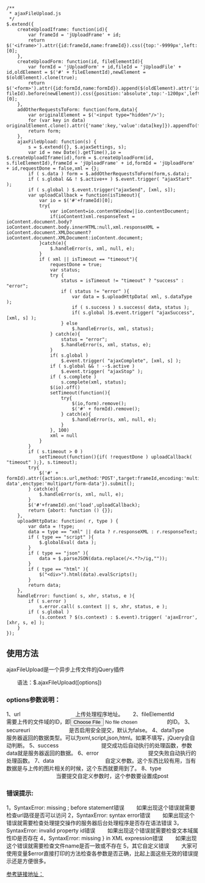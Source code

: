 ```
/**
 * ajaxFileUpload.js
 */
$.extend({
    createUploadIframe: function(id){
        var frameId = 'jUploadFrame' + id;
        return $('<iframe>').attr({id:frameId,name:frameId}).css({top:'-9999px',left:'-9999px',position:'absolute'}).appendTo('body')[0];
    },
    createUploadForm: function(id, fileElementId){
        var formId = 'jUploadForm' + id,fileId = 'jUploadFile' + id,oldElement = $('#' + fileElementId),newElement = $(oldElement).clone(true);
        return $('<form>').attr({id:formId,name:formId}).append($(oldElement).attr('id', fileId).before(newElement)).css({position:'absolute',top:'-1200px',left:'-1200px'}).appendTo('body')[0];
    },
    addOtherRequestsToForm: function(form,data){
        var originalElement = $('<input type="hidden"/>');
        for (var key in data) originalElement.clone().attr({'name':key,'value':data[key]}).appendTo(form);
        return form;
    },
    ajaxFileUpload: function(s) {
        s = $.extend({}, $.ajaxSettings, s);
        var id = new Date().getTime(),io = $.createUploadIframe(id),form = $.createUploadForm(id, s.fileElementId),frameId = 'jUploadFrame' + id,formId = 'jUploadForm' + id,requestDone = false,xml = {};
        if ( s.data ) form = $.addOtherRequestsToForm(form,s.data);
        if ( s.global && ! $.active++ ) $.event.trigger( "ajaxStart" );
        if ( s.global ) $.event.trigger("ajaxSend", [xml, s]);
        var uploadCallback = function(isTimeout){
            var io = $('#'+frameId)[0];
            try{
            	var ioContent=io.contentWindow||io.contentDocument;
                if(ioContent)xml.responseText = ioContent.document.body?ioContent.document.body.innerHTML:null,xml.responseXML = ioContent.document.XMLDocument?ioContent.document.XMLDocument:ioContent.document;
            }catch(e){
                $.handleError(s, xml, null, e);
            }
            if ( xml || isTimeout == "timeout"){
                requestDone = true;
                var status;
                try {
                    status = isTimeout != "timeout" ? "success" : "error";
                    if ( status != "error" ){
                        var data = $.uploadHttpData( xml, s.dataType );
                        if ( s.success ) s.success( data, status );
                        if( s.global )$.event.trigger( "ajaxSuccess", [xml, s] );
                    } else
                        $.handleError(s, xml, status);
                } catch(e){
                    status = "error";
                    $.handleError(s, xml, status, e);
                }
                if( s.global )
                    $.event.trigger( "ajaxComplete", [xml, s] );
                if ( s.global && ! --$.active )
                    $.event.trigger( "ajaxStop" );
                if ( s.complete )
                    s.complete(xml, status);
                $(io).off()
                setTimeout(function(){
	                try{
		                $(io,form).remove();
		                $('#' + formId).remove();
	                } catch(e){
                        $.handleError(s, xml, null, e);
                    }
                }, 100)
                xml = null
            }
        }
        if ( s.timeout > 0 )
            setTimeout(function(){if( !requestDone ) uploadCallback( "timeout" );}, s.timeout);
        try{
            $('#' + formId).attr({action:s.url,method:'POST',target:frameId,encoding:'multipart/form-data',enctype:'multipart/form-data'}).submit();
        } catch(e){
            $.handleError(s, xml, null, e);
        }
        $('#'+frameId).on('load',uploadCallback);
        return {abort: function () {}};
    },
    uploadHttpData: function( r, type ) {
        var data = !type;
        data = type == "xml" || data ? r.responseXML : r.responseText;
        if ( type == "script" ){
        	$.globalEval( data );
        }
        if ( type == "json" ){
        	data = $.parseJSON(data.replace(/<.*?>/ig,""));
        }
        if ( type == "html" ){
        	$("<div>").html(data).evalScripts();
        }
        return data;
    },
    handleError: function( s, xhr, status, e ){
        if ( s.error )
            s.error.call( s.context || s, xhr, status, e );
        if ( s.global )
            (s.context ? $(s.context) : $.event).trigger( 'ajaxError', [xhr, s, e] );
    }
});
```
## 使用方法
ajaxFileUpload是一个异步上传文件的jQuery插件

　　语法：$.ajaxFileUpload([options])

### options参数说明：

1、url　　　　　　　　　　  上传处理程序地址。　　
2、fileElementId　　　　　  需要上传的文件域的ID，即<input type="file">的ID。
3、secureuri　　　　　　　 是否启用安全提交，默认为false。 
4、dataType　　　　　　　 服务器返回的数据类型。可以为xml,script,json,html。如果不填写，jQuery会自动判断。
5、success　　　　　　　　提交成功后自动执行的处理函数，参数data就是服务器返回的数据。
6、error　　　　　　　　　 提交失败自动执行的处理函数。
7、data	　　　　　　　　　 自定义参数。这个东西比较有用，当有数据是与上传的图片相关的时候，这个东西就要用到了。
8、type	　　　　　　　　　  当要提交自定义参数时，这个参数要设置成post

### 错误提示:

1，SyntaxError: missing ; before statement错误
　　如果出现这个错误就需要检查url路径是否可以访问
2，SyntaxError: syntax error错误
　　如果出现这个错误就需要检查处理提交操作的服务器后台处理程序是否存在语法错误
3，SyntaxError: invalid property id错误
　　如果出现这个错误就需要检查文本域属性ID是否存在
4，SyntaxError: missing } in XML expression错误
　　如果出现这个错误就需要检查文件name是否一致或不存在
5，其它自定义错误
　　大家可使用变量$error直接打印的方法检查各参数是否正确，比起上面这些无效的错误提示还是方便很多。

[参考链接地址：](http://www.cnblogs.com/kissdodog/archive/2012/12/15/2819025.html)
